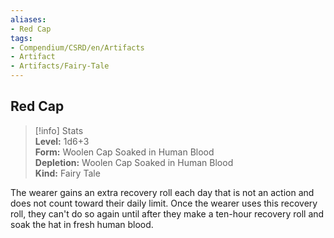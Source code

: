 ```yaml
---
aliases:
- Red Cap
tags:
- Compendium/CSRD/en/Artifacts
- Artifact
- Artifacts/Fairy-Tale
---
```


  
## Red Cap  
>[!info] Stats  
> **Level:** 1d6+3  
> **Form:** Woolen Cap Soaked in Human Blood  
> **Depletion:** Woolen Cap Soaked in Human Blood  
> **Kind:** Fairy Tale
  
The wearer gains an extra recovery roll each day that is not an action and does not count toward their daily limit. Once the wearer uses this recovery roll, they can't do so again until after they make a ten-hour recovery roll and soak the hat in fresh human blood.
